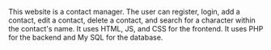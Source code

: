 This website is a contact manager. The user can register, login, add a contact, edit a contact, delete a contact, and search for a character within the contact's name. It uses HTML, JS, and CSS for the frontend. It uses PHP for the backend and My SQL for the database.
